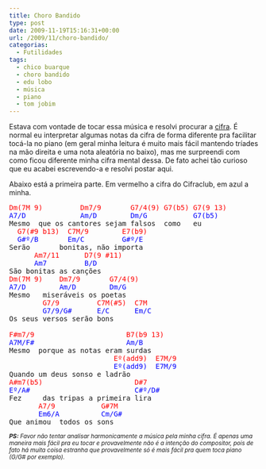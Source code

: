 ```yaml
---
title: Choro Bandido
type: post
date: 2009-11-19T15:16:31+00:00
url: /2009/11/choro-bandido/
categorias:
  - Futilidades
tags:
  - chico buarque
  - choro bandido
  - edu lobo
  - música
  - piano
  - tom jobim
---
```


Estava com vontade de tocar essa música e resolvi procurar a [cifra][1]. É normal eu interpretar algumas notas da cifra de forma diferente pra facilitar tocá-la no piano (em geral minha leitura é muito mais fácil mantendo tríades na mão direita e uma nota aleatória no baixo), mas me surpreendi com como ficou diferente minha cifra mental dessa. De fato achei tão curioso que eu acabei escrevendo-a e resolvi postar aqui.

Abaixo está a primeira parte. Em vermelho a cifra do Cifraclub, em azul a minha.

<pre><span style="color:red;">Dm(7M 9)         Dm7/9       G7/4(9) G7(b5) G7(9 13)</span>
<span style="color:blue;">A7/D             Am/D        Dm/G           G7(b5)</span>
Mesmo  que os cantores sejam falsos  como   eu
<span style="color:red;">  G7(#9 b13)  C7M/9        E7(b9)</span>
<span style="color:blue;">  G#º/B       Em/C         G#º/E</span>
Serão       bonitas, não importa
<span style="color:red;">      Am7/11      D7(9 #11)</span>
<span style="color:blue;">      Am7         B/D</span>
São bonitas as canções
<span style="color:red;">Dm(7M 9)    Dm7/9       G7/4(9)</span>
<span style="color:blue;">A7/D        Am/D        Dm/G</span>
Mesmo   miseráveis os poetas
<span style="color:red;">        G7/9         C7M(#5)  C7M</span>
<span style="color:blue;">        G7/9/G#      E/C      Em/C</span>
Os seus versos serão bons

<span style="color:red;">F#m7/9                      B7(b9 13)</span>
<span style="color:blue;">A7M/F#                      Am/B</span>
Mesmo  porque as notas eram surdas
<span style="color:red;">                         Eº(add9)  E7M/9</span>
<span style="color:blue;">                         Eº(add9)  E7M/9</span>
Quando um deus sonso e ladrão
<span style="color:red;">A#m7(b5)                      D#7</span>
<span style="color:blue;">Eº/A#                         C#º/D#</span>
Fez     das tripas a primeira lira
<span style="color:red;">       A7/9           G#7M</span>
<span style="color:blue;">       Em6/A          Cm/G#</span>
Que animou  todos os sons</pre>

<small><em><strong>PS:</strong> Favor não tentar analisar harmonicamente a música pela minha cifra. É apenas uma maneira mais fácil pra eu tocar e provavelmente não é a intenção do compositor, pois de fato há muita coisa estranha que provavelmente só é mais fácil pra quem toca piano (G/G# por exemplo).</em></small>

[1]: http://cifraclub.terra.com.br/chico-buarque/choro-bandido/
